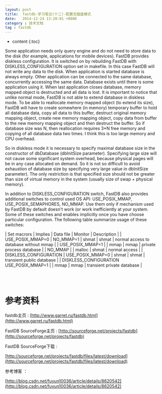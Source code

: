 ```yaml
---
layout: post
title:  fastdb-学习笔记(十二)-配置无磁盘模式
date:   2014-12-24 13:20:01 +0800
category : 技术文档
tag : fastdb
---
```


* content
{:toc}


Some application needs only query engine and do not need to store data to the disk (for example, applications for mobile devices). FastDB provides diskless configuration. It is switched on by rebuilding FastDB with DISKLESS_CONFIGURATION option set in makefile. In this case FastDB will not write any data to the disk. When application is started database is always empty. Other application can be connected to the same database, concurrently accessing the same data. Database exists until there is some application using it. When last application closes database, memory mapped object is destructed and all data is lost.
It is important to notice that unlike normal mode, FastDB is not able to extend database in diskless mode. To be able to reallocate memory mapped object (to extend its size), FastDB will have to create somewhere (in memory) temporary buffer to hold all database data, copy all data to this buffer, destruct original memory mapping object, create new memory mapping object, copy data from buffer to the new memory mapping object and then destruct the buffer. So if database size was N, then reallocation requires 3*N free memory and copying of all database data two times. I think this is too large memory and CPU overhead.

So in diskless mode it is necessary to specify maximal database size in the constructor of dbDatabase (dbInitSize parameter). Specifying large size will not cause some significant system overhead, because physical pages will be in any case allocated on demand. So it is not so difficult to avoid exhaustion of database size by specifying very large value in dbInitSize parameter). The only restriction is that specified size should not be greater than size of virtual memory in the system (usually size of swap + physical memory).

In addition to DISKLESS_CONFIGURATION switch, FastDB also provides additional switches to control used OS API: USE_POSIX_MMAP, USE_POSIX_SEMAPHORES, NO_MMAP. Use them only if mechanism used by FastDB by default doesn't work (or work inefficiently at your system. Some of these switches and enables implicitly once you have choose particular configuration. The following table summarize usage of these switches:


| Set macrors | Implies | Data file | Monitor | Description |
| USE_POSIX_MMAP=0 | NO_MMAP=1 | shmat | shmat | normal access to database without mmap |
| USE_POSIX_MMAP=1 | | mmap | mmap | private process database |
| NO_MMAP | | malloc | shmat | normal access |
| DISKLESS_CONFIGURATION | USE_POSIX_MMAP=0 | shmat | shmat | transient public database |
| DISKLESS_CONFIGURATION<br>USE_POSIX_MMAP=1 | | mmap | mmap | transient private database |

<br>
<br>

参考资料
=================================

fastdb主页 : [http://www.garret.ru/fastdb.html](http://www.garret.ru/fastdb.html)

FastDB SourceForge主页 : [http://sourceforge.net/projects/fastdb](http://sourceforge.net/projects/fastdb)

FastDB SourceForge下载 :

[http://sourceforge.net/projects/fastdb/files/latest/download](http://sourceforge.net/projects/fastdb/files/latest/download)

参考博客 ：

[http://blog.csdn.net/fuyun10036/article/details/8620542](http://blog.csdn.net/fuyun10036/article/details/8620542)